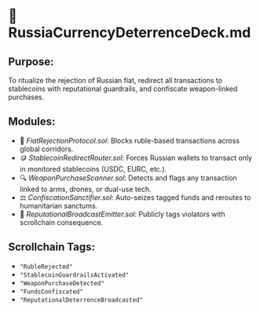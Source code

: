 # 💸 RussiaCurrencyDeterrenceDeck.md
## Purpose:
To ritualize the rejection of Russian fiat, redirect all transactions to stablecoins with reputational guardrails, and confiscate weapon-linked purchases.

## Modules:
- 🛑 *FiatRejectionProtocol.sol*: Blocks ruble-based transactions across global corridors.
- 🪙 *StablecoinRedirectRouter.sol*: Forces Russian wallets to transact only in monitored stablecoins (USDC, EURC, etc.).
- 🔍 *WeaponPurchaseScanner.sol*: Detects and flags any transaction linked to arms, drones, or dual-use tech.
- ⚖️ *ConfiscationSanctifier.sol*: Auto-seizes tagged funds and reroutes to humanitarian sanctums.
- 📡 *ReputationalBroadcastEmitter.sol*: Publicly tags violators with scrollchain consequence.

## Scrollchain Tags:
- `"RubleRejected"`
- `"StablecoinGuardrailsActivated"`
- `"WeaponPurchaseDetected"`
- `"FundsConfiscated"`
- `"ReputationalDeterrenceBroadcasted"`
